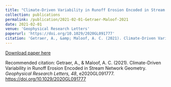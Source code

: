 ```yaml
---
title: "Climate-Driven Variability in Runoff Erosion Encoded in Stream Network Geometry"
collection: publications
permalink: /publication/2021-02-01-Getraer-Maloof-2021
date: 2021-02-01
venue: 'Geophysical Research Letters'
paperurl: 'https://doi.org/10.1029/2020GL091777'
citation: 'Getraer, A., &amp; Maloof, A. C. (2021). Climate-Driven Variability in Runoff Erosion Encoded in Stream Network Geometry. <i>Geophysical Research Letters, 48</i>, e2020GL091777. https://doi.org/10.1029/2020GL091777'
---
```

[Download paper here](https://doi.org/10.1029/2020GL091777)

Recommended citation: Getraer, A., & Maloof, A. C. (2021). Climate-Driven Variability in Runoff Erosion Encoded in Stream Network Geometry. <i>Geophysical Research Letters, 48</i>, e2020GL091777. https://doi.org/10.1029/2020GL091777